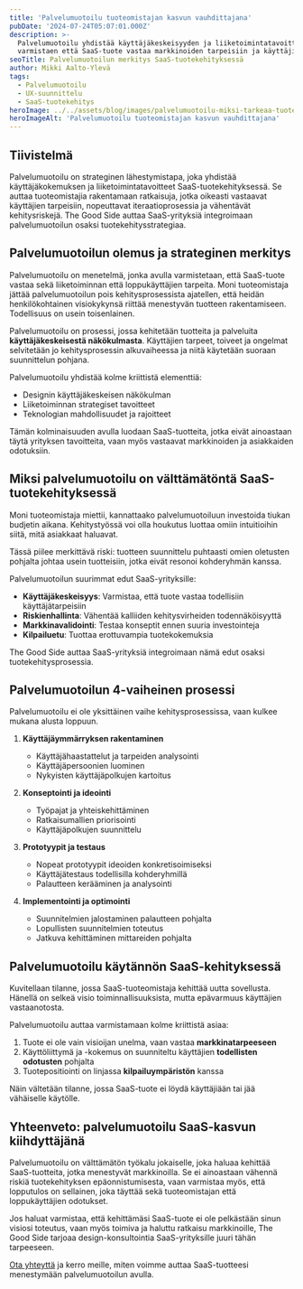 ```yaml
---
title: 'Palvelumuotoilu tuoteomistajan kasvun vauhdittajana'
pubDate: '2024-07-24T05:07:01.000Z'
description: >-
  Palvelumuotoilu yhdistää käyttäjäkeskeisyyden ja liiketoimintatavoitteet,
  varmistaen että SaaS-tuote vastaa markkinoiden tarpeisiin ja käyttäjien odotuksiin.
seoTitle: Palvelumuotoilun merkitys SaaS-tuotekehityksessä 
author: Mikki Aalto-Ylevä
tags:
  - Palvelumuotoilu
  - UX-suunnittelu
  - SaaS-tuotekehitys
heroImage: ../../assets/blog/images/palvelumuotoilu-miksi-tarkeaa-tuoteomistajalle/featured.webp
heroImageAlt: 'Palvelumuotoilu tuoteomistajan kasvun vauhdittajana'
---
```


## Tiivistelmä

Palvelumuotoilu on strateginen lähestymistapa, joka yhdistää käyttäjäkokemuksen ja liiketoimintatavoitteet SaaS-tuotekehityksessä. Se auttaa tuoteomistajia rakentamaan ratkaisuja, jotka oikeasti vastaavat käyttäjien tarpeisiin, nopeuttavat iteraatioprosessia ja vähentävät kehitysriskejä. The Good Side auttaa SaaS-yrityksiä integroimaan palvelumuotoilun osaksi tuotekehitysstrategiaa.

## Palvelumuotoilun olemus ja strateginen merkitys

Palvelumuotoilu on menetelmä, jonka avulla varmistetaan, että SaaS-tuote vastaa sekä liiketoiminnan että loppukäyttäjien tarpeita. Moni tuoteomistaja jättää palvelumuotoilun pois kehitysprosessista ajatellen, että heidän henkilökohtainen visiokykynsä riittää menestyvän tuotteen rakentamiseen. Todellisuus on usein toisenlainen.

Palvelumuotoilu on prosessi, jossa kehitetään tuotteita ja palveluita **käyttäjäkeskeisestä näkökulmasta**. Käyttäjien tarpeet, toiveet ja ongelmat selvitetään jo kehitysprosessin alkuvaiheessa ja niitä käytetään suoraan suunnittelun pohjana. 

Palvelumuotoilu yhdistää kolme kriittistä elementtiä:
- Designin käyttäjäkeskeisen näkökulman
- Liiketoiminnan strategiset tavoitteet 
- Teknologian mahdollisuudet ja rajoitteet

Tämän kolminaisuuden avulla luodaan SaaS-tuotteita, jotka eivät ainoastaan täytä yrityksen tavoitteita, vaan myös vastaavat markkinoiden ja asiakkaiden odotuksiin.

## Miksi palvelumuotoilu on välttämätöntä SaaS-tuotekehityksessä

Moni tuoteomistaja miettii, kannattaako palvelumuotoiluun investoida tiukan budjetin aikana. Kehitystyössä voi olla houkutus luottaa omiin intuitioihin siitä, mitä asiakkaat haluavat. 

Tässä piilee merkittävä riski: tuotteen suunnittelu puhtaasti omien oletusten pohjalta johtaa usein tuotteisiin, jotka eivät resonoi kohderyhmän kanssa.

Palvelumuotoilun suurimmat edut SaaS-yrityksille:

- **Käyttäjäkeskeisyys**: Varmistaa, että tuote vastaa todellisiin käyttäjätarpeisiin
- **Riskienhallinta**: Vähentää kalliiden kehitysvirheiden todennäköisyyttä
- **Markkinavalidointi**: Testaa konseptit ennen suuria investointeja
- **Kilpailuetu**: Tuottaa erottuvampia tuotekokemuksia

The Good Side auttaa SaaS-yrityksiä integroimaan nämä edut osaksi tuotekehitysprosessia.

## Palvelumuotoilun 4-vaiheinen prosessi

Palvelumuotoilu ei ole yksittäinen vaihe kehitysprosessissa, vaan kulkee mukana alusta loppuun.

1. **Käyttäjäymmärryksen rakentaminen**
   - Käyttäjähaastattelut ja tarpeiden analysointi
   - Käyttäjäpersoonien luominen
   - Nykyisten käyttäjäpolkujen kartoitus

2. **Konseptointi ja ideointi**
   - Työpajat ja yhteiskehittäminen
   - Ratkaisumallien priorisointi
   - Käyttäjäpolkujen suunnittelu

3. **Prototyypit ja testaus**
   - Nopeat prototyypit ideoiden konkretisoimiseksi
   - Käyttäjätestaus todellisilla kohderyhmillä
   - Palautteen kerääminen ja analysointi

4. **Implementointi ja optimointi**
   - Suunnitelmien jalostaminen palautteen pohjalta
   - Lopullisten suunnitelmien toteutus
   - Jatkuva kehittäminen mittareiden pohjalta

## Palvelumuotoilu käytännön SaaS-kehityksessä

Kuvitellaan tilanne, jossa SaaS-tuoteomistaja kehittää uutta sovellusta. Hänellä on selkeä visio toiminnallisuuksista, mutta epävarmuus käyttäjien vastaanotosta.

Palvelumuotoilu auttaa varmistamaan kolme kriittistä asiaa:

1. Tuote ei ole vain visioijan unelma, vaan vastaa **markkinatarpeeseen**
2. Käyttöliittymä ja -kokemus on suunniteltu käyttäjien **todellisten odotusten** pohjalta
3. Tuotepositiointi on linjassa **kilpailuympäristön** kanssa

Näin vältetään tilanne, jossa SaaS-tuote ei löydä käyttäjiään tai jää vähäiselle käytölle.

## Yhteenveto: palvelumuotoilu SaaS-kasvun kiihdyttäjänä

Palvelumuotoilu on välttämätön työkalu jokaiselle, joka haluaa kehittää SaaS-tuotteita, jotka menestyvät markkinoilla. Se ei ainoastaan vähennä riskiä tuotekehityksen epäonnistumisesta, vaan varmistaa myös, että lopputulos on sellainen, joka täyttää sekä tuoteomistajan että loppukäyttäjien odotukset.

Jos haluat varmistaa, että kehittämäsi SaaS-tuote ei ole pelkästään sinun visiosi toteutus, vaan myös toimiva ja haluttu ratkaisu markkinoille, The Good Side tarjoaa design-konsultointia SaaS-yrityksille juuri tähän tarpeeseen.

[Ota yhteyttä](/fi/contact) ja kerro meille, miten voimme auttaa SaaS-tuotteesi menestymään palvelumuotoilun avulla.
